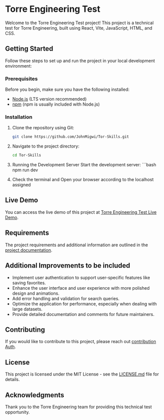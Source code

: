 # Torre Engineering Test

Welcome to the Torre Engineering Test project! This project is a technical test for Torre Engineering, built using React, Vite, JavaScript, HTML, and CSS.

## Getting Started

Follow these steps to set up and run the project in your local development environment:

### Prerequisites

Before you begin, make sure you have the following installed:

- [Node.js](https://nodejs.org/) (LTS version recommended)
- [npm](https://www.npmjs.com/get-npm) (npm is usually included with Node.js)

### Installation

1. Clone the repository using Git:

   ```bash
   git clone https://github.com/JohnMigwi/Tor-Skills.git


2. Navigate to the project directory:

    ```bash
    cd Tor-Skills

3. Running the Development Server
    Start the development server:
         ```bash
        npm run dev

4. Check the terminal and Open your browser according to the localhost assigned


## Live Demo
You can access the live demo of this project at [Torre Engineering Test Live Demo](https://tor-skills-dep.vercel.app/).

## Requirements
The project requirements and additional information are outlined in the [project documentation](documentation.md).

## Additional Improvements to be included

- Implement user authentication to support user-specific features like saving favorites.
- Enhance the user interface and user experience with more polished design and animations.
- Add error handling and validation for search queries.
- Optimize the application for performance, especially when dealing with large datasets.
- Provide detailed documentation and comments for future maintainers.

## Contributing
If you would like to contribute to this project, please reach out [contribution Auth](https://www.linkedin.com/in/migwi).

## License
This project is licensed under the MIT License - see the [LICENSE.md](LICENSE.md) file for details.

## Acknowledgments
Thank you to the Torre Engineering team for providing this technical test opportunity.
